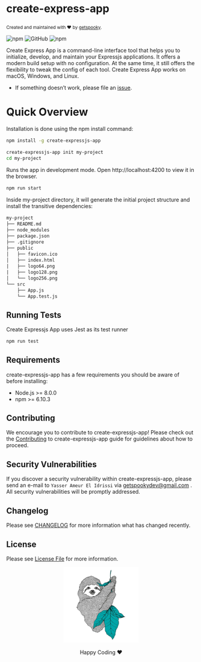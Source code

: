 # create-express-app

<sub>Created and maintained with ❤️ by <a href="https://github.com/getspooky">getspooky</a>.</sub>

![npm](https://img.shields.io/npm/v/create-expressjs-app?style=for-the-badge)
![GitHub](https://img.shields.io/github/license/getspooky/create-express-app?style=for-the-badge)
![npm](https://img.shields.io/npm/dw/create-expressjs-app?style=for-the-badge)

Create Express App is a command-line interface tool that helps you to initialize, develop, and maintain your Expressjs applications.
It offers a modern build setup with no configuration. At the same time, it still offers the flexibility to tweak the config of each tool.
Create Express App works on macOS, Windows, and Linux.<br>

- If something doesn’t work, please file an [issue](https://github.com/getspooky/create-express-app/issues).<br>

# Quick Overview

Installation is done using the npm install command:

```sh
npm install -g create-expressjs-app
```

```sh
create-expressjs-app init my-project
cd my-project
```

Runs the app in development mode.
Open http://localhost:4200 to view it in the browser.

```sh
npm run start
```

Inside my-project directory, it will generate the initial project structure and install the transitive dependencies:

```
my-project
├── README.md
├── node_modules
├── package.json
├── .gitignore
├── public
│   ├── favicon.ico
│   ├── index.html
|   ├── logo64.png
|   ├── logo128.png
│   └── logo256.png
└── src
    ├── App.js
    └── App.test.js
```

## Running Tests

Create Expressjs App uses Jest as its test runner

```sh
npm run test
```

## Requirements

create-expressjs-app has a few requirements you should be aware of before installing:

- Node.js >= 8.0.0
- npm >= 6.10.3

## Contributing

We encourage you to contribute to create-expressjs-app! Please check out the [Contributing](/Contributing.md) to create-expressjs-app guide for guidelines about how to proceed.

## Security Vulnerabilities

If you discover a security vulnerability within create-expressjs-app, please send an e-mail to `Yasser Ameur El Idrissi` via getspookydev@gmail.com . All security vulnerabilities will be promptly addressed.

## Changelog

Please see [CHANGELOG](CHANGELOG.md) for more information what has changed recently.

## License

Please see [License File](LICENSE.md) for more information.

<p align="center">
 <img src="docs/media/coding.jpeg" width="200" height="200" />
</p>

<div align="center">
   Happy Coding ❤️
</div>
